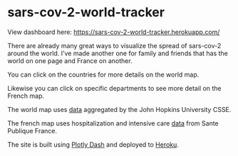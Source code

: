 # sars-cov-2-world-tracker

View dashboard here: https://sars-cov-2-world-tracker.herokuapp.com/

There are already many great ways to visualize the spread of sars-cov-2 around the world. I’ve made another one for family and friends that has the world on one page and France on another.

You can click on the countries for more details on the world map.

Likewise you can click on specific departments to see more detail on the French map.

The world map uses [data](https://github.com/CSSEGISandData/COVID-19) aggregated by the John Hopkins University CSSE.

The french map uses hospitalization and intensive care [data](https://www.data.gouv.fr/fr/datasets/donnees-hospitalieres-relatives-a-lepidemie-de-covid-19/) from Sante Publique France.

The site is built using [Plotly Dash](https://plotly.com/dash/) and deployed to [Heroku](https://www.heroku.com/home).

